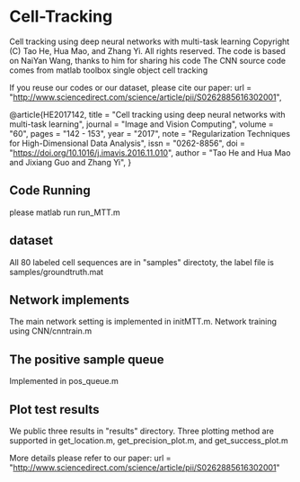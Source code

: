 # Cell-Tracking
Cell tracking using deep neural networks with multi-task learning
Copyright (C) Tao He, Hua Mao, and Zhang Yi.
All rights reserved.
The code is based on NaiYan Wang, thanks to him for sharing his code
The CNN source code comes from matlab toolbox
single object cell tracking

If you reuse our codes or our dataset, please cite our paper: url = "http://www.sciencedirect.com/science/article/pii/S0262885616302001",

@article{HE2017142,
title = "Cell tracking using deep neural networks with multi-task learning",
journal = "Image and Vision Computing",
volume = "60",
pages = "142 - 153",
year = "2017",
note = "Regularization Techniques for High-Dimensional Data Analysis",
issn = "0262-8856",
doi = "https://doi.org/10.1016/j.imavis.2016.11.010",
author = "Tao He and Hua Mao and Jixiang Guo and Zhang Yi",
}

## Code Running
please matlab run run_MTT.m

## dataset 
All 80 labeled cell sequences are in "samples" directoty, the label file is samples/groundtruth.mat

## Network implements
The main network setting is implemented in initMTT.m. Network training using CNN/cnntrain.m

## The positive sample queue
Implemented in pos_queue.m

## Plot test results
We public three results in "results" directory. Three plotting method are supported in get_location.m, get_precision_plot.m, and get_success_plot.m

More details please refer to our paper: url = "http://www.sciencedirect.com/science/article/pii/S0262885616302001"
